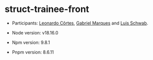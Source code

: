 # struct-trainee-front

* Participants: [Leonardo Côrtes](https://github.com/leopcortes), [Gabriel Marques](https://github.com/marquezzin) and [Luis Schwab](https://github.com/luisschwab).

* Node version: v18.16.0
* Npm version: 9.8.1
* Pnpm version: 8.6.11
